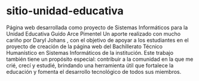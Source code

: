 # sitio-unidad-educativa
Página web desarrollada como proyecto de Sistemas Informáticos para la Unidad Educativa Guido Arce Pimentel
Un aporte realizado con mucho cariño por Daryl Johans , con el objetivo de apoyar a los estudiantes en el proyecto de creación de la página web del Bachillerato Técnico Humanístico en Sistemas Informáticos de la institución.
Este trabajo también tiene un propósito especial: contribuir a la comunidad en la que me crié, crecí y estudié, brindando una herramienta útil que fortalece la educación y fomenta el desarrollo tecnológico de todos sus miembros.
